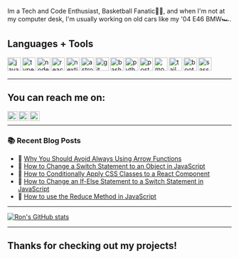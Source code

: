 

Im a Tech and Code Enthusiast, Basketball Fanatic⛹🏾, and when I'm not at my computer desk, I'm usually working on old cars like my '04 E46 BMW🏎️.

## Languages + Tools

<img align="left" height="30" alt="javascript" src="https://ronthetech.github.io/image-repo/icons/JavaScript.svg" />
<img align="left" height="30" alt="typescript" src="https://ronthetech.github.io/image-repo/icons/TypeScript.svg" />
<img align="left" height="30" alt="nodejs" src="https://ronthetech.github.io/image-repo/icons/NodeJS-Dark.svg" />
<img align="left" height="30" alt="react" src="https://ronthetech.github.io/image-repo/icons/React-Dark.svg" />
<img align="left" height="30" alt="nextjs" src="https://ronthetech.github.io/image-repo/icons/NextJS-Dark.svg" />
<img align="left" height="30" alt="astro" src="https://ronthetech.github.io/image-repo/icons/Astro.svg" />
<img align="left" height="30" alt="git" src="https://ronthetech.github.io/image-repo/icons/Git.svg" />
<img align="left" height="30" alt="bash" src="https://ronthetech.github.io/image-repo/icons/Bash-Dark.svg" />
<img align="left" height="30" alt="python" src="https://ronthetech.github.io/image-repo/icons/Python-Dark.svg" />
<img align="left" height="30" alt="postgresql" src="https://ronthetech.github.io/image-repo/icons/PostgreSQL-Dark.svg" />
<img align="left" height="30" alt="mongodb" src="https://ronthetech.github.io/image-repo/icons/MongoDB.svg" />
<img align="left" height="30" alt="tailwindcss" src="https://ronthetech.github.io/image-repo/icons/TailwindCSS-Dark.svg" />
<img align="left" height="30" alt="bootstrap" src="https://ronthetech.github.io/image-repo/icons/Bootstrap.svg" />
<img align="left" height="30" alt="sass" src="https://ronthetech.github.io/image-repo/icons/Sass.svg" />
<br />
<br />

<hr />

## You can reach me on:

<a href="https://ronjeanfrancois.com"><img align="left" alt="ronjeanfrancois.com" width="22px" src="https://ronthetech.github.io/image-repo/icons/language_white_24dp.svg" />
<a href="https://twitter.com/ronjtech"><img align="left" alt="Ron Jean-Francois | Twitter" width="22px" src="https://ronthetech.github.io/image-repo/Twitter.svg" /></a>
<a href="https://www.linkedin.com/in/ronjf/"><img align="left" alt="Ron Jean-Francois | LinkedIn" width="22px" src="https://ronthetech.github.io/image-repo/LinkedIn.svg" /></a>
<br />

<hr />

### :books: Recent Blog Posts
<!-- BLOGPOSTS:START -->
 - 🦆 [Why You Should Avoid Always Using Arrow Functions](https://www.ronjeanfrancois.com/blog/why-you-should-avoid-always-using-arrow-functions/)
 - 🐤 [How to Change a Switch Statement to an Object in JavaScript](https://www.ronjeanfrancois.com/blog/how-to-change-a-switch-to-an-object/)
 - 🦚 [How to Conditionally Apply CSS Classes to a React Component](https://www.ronjeanfrancois.com/blog/how-to-conditionally-apply-css-classes-to-a-react-component/)
 - 🦆 [How to Change an If-Else Statement to a Switch Statement in JavaScript](https://www.ronjeanfrancois.com/blog/how-to-change-an-if-else-to-a-switch/)
 - 🦉 [How to use the Reduce Method in JavaScript](https://www.ronjeanfrancois.com/blog/how-to-use-the-reduce-method/)<!-- BLOGPOSTS:END -->

<hr />

[![Ron's GitHub stats](https://github-readme-stats.vercel.app/api?username=ronthetech&hide=stars&count_private=true&show_icons=true&theme=github_dark)](https://github.com/ronthetech/github-readme-stats)

<hr />

<!-- [![Top Langs](https://ronjtech-github-readme-stats.vercel.app/api/top-langs/?username=ronthetech&layout=compact)](https://github.com/ronthetech/github-readme-stats) -->

 
<!---
[![Ron's GitHub stats](https://ronjtech-github-readme-stats.vercel.app/api?username=ronthetech&hide=stars&count_private=true&show_icons=true&theme=github_dark)](https://github.com/ronthetech/github-readme-stats)
[![Top Langs](https://ronjtech-github-readme-stats.vercel.app/api/top-langs/?username=ronthetech&layout=compact)](https://github.com/ronthetech/github-readme-stats)
[![Top Langs](https://github-readme-stats.vercel.app/api/top-langs/?username=ronthetech)](https://github.com/anuraghazra/github-readme-stats)

|![Ron's GitHub stats](https://github-readme-stats.vercel.app/api?username=ronthetech&hide=stars&count_private=true)|
| ------------- | ------------- |
### Top Repositories

<a href=""><img align="center" src="" /></a>
<a href=""><img align="center" src="" /></a>

<br />
<br />

<a href="https://twitter.com/ronjtech">
 <img align="right" alt="Ron Jean-Francois | Twitter" width="21px" src="https://raw.githubusercontent.com/ronthetech/ronthetech/011eb1da5a80016595dda2f204493cc203677d99/icons/Twitter%20(1).svg"/>
</a>
<a href="https://www.linkedin.com/in/ronjf/">
 <img align="right" alt="Ron Jean-Francois | LinkedIn" width="21px" src="https://raw.githubusercontent.com/ronthetech/ronthetech/852679b722f8f4470980c6f25dd5851e2e5fb702/icons/LinkedIn.svg"/>
</a>
--->

## Thanks for checking out my projects!

<!---
ronthetech/ronthetech is a ✨ special ✨ repository because its `README.md` (this file) appears on your GitHub profile.
You can click the Preview link to take a look at your changes.
--->
